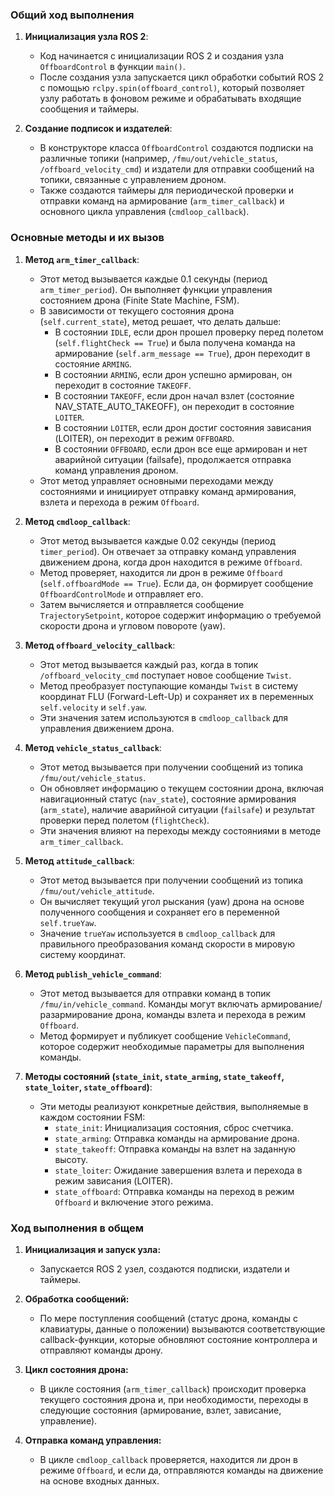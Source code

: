 ### Общий ход выполнения

1. **Инициализация узла ROS 2**: 
   - Код начинается с инициализации ROS 2 и создания узла `OffboardControl` в функции `main()`.
   - После создания узла запускается цикл обработки событий ROS 2 с помощью `rclpy.spin(offboard_control)`, который позволяет узлу работать в фоновом режиме и обрабатывать входящие сообщения и таймеры.

2. **Создание подписок и издателей**:
   - В конструкторе класса `OffboardControl` создаются подписки на различные топики (например, `/fmu/out/vehicle_status`, `/offboard_velocity_cmd`) и издатели для отправки сообщений на топики, связанные с управлением дроном.
   - Также создаются таймеры для периодической проверки и отправки команд на армирование (`arm_timer_callback`) и основного цикла управления (`cmdloop_callback`).

### Основные методы и их вызов

1. **Метод `arm_timer_callback`**:
   - Этот метод вызывается каждые 0.1 секунды (период `arm_timer_period`). Он выполняет функции управления состоянием дрона (Finite State Machine, FSM).
   - В зависимости от текущего состояния дрона (`self.current_state`), метод решает, что делать дальше:
     - В состоянии `IDLE`, если дрон прошел проверку перед полетом (`self.flightCheck == True`) и была получена команда на армирование (`self.arm_message == True`), дрон переходит в состояние `ARMING`.
     - В состоянии `ARMING`, если дрон успешно армирован, он переходит в состояние `TAKEOFF`.
     - В состоянии `TAKEOFF`, если дрон начал взлет (состояние NAV_STATE_AUTO_TAKEOFF), он переходит в состояние `LOITER`.
     - В состоянии `LOITER`, если дрон достиг состояния зависания (LOITER), он переходит в режим `OFFBOARD`.
     - В состоянии `OFFBOARD`, если дрон все еще армирован и нет аварийной ситуации (failsafe), продолжается отправка команд управления дроном.
   - Этот метод управляет основными переходами между состояниями и инициирует отправку команд армирования, взлета и перехода в режим `Offboard`.

2. **Метод `cmdloop_callback`**:
   - Этот метод вызывается каждые 0.02 секунды (период `timer_period`). Он отвечает за отправку команд управления движением дрона, когда дрон находится в режиме `Offboard`.
   - Метод проверяет, находится ли дрон в режиме `Offboard` (`self.offboardMode == True`). Если да, он формирует сообщение `OffboardControlMode` и отправляет его.
   - Затем вычисляется и отправляется сообщение `TrajectorySetpoint`, которое содержит информацию о требуемой скорости дрона и угловом повороте (yaw).

3. **Метод `offboard_velocity_callback`**:
   - Этот метод вызывается каждый раз, когда в топик `/offboard_velocity_cmd` поступает новое сообщение `Twist`.
   - Метод преобразует поступающие команды `Twist` в систему координат FLU (Forward-Left-Up) и сохраняет их в переменных `self.velocity` и `self.yaw`.
   - Эти значения затем используются в `cmdloop_callback` для управления движением дрона.

4. **Метод `vehicle_status_callback`**:
   - Этот метод вызывается при получении сообщений из топика `/fmu/out/vehicle_status`.
   - Он обновляет информацию о текущем состоянии дрона, включая навигационный статус (`nav_state`), состояние армирования (`arm_state`), наличие аварийной ситуации (`failsafe`) и результат проверки перед полетом (`flightCheck`).
   - Эти значения влияют на переходы между состояниями в методе `arm_timer_callback`.

5. **Метод `attitude_callback`**:
   - Этот метод вызывается при получении сообщений из топика `/fmu/out/vehicle_attitude`.
   - Он вычисляет текущий угол рыскания (yaw) дрона на основе полученного сообщения и сохраняет его в переменной `self.trueYaw`.
   - Значение `trueYaw` используется в `cmdloop_callback` для правильного преобразования команд скорости в мировую систему координат.

6. **Метод `publish_vehicle_command`**:
   - Этот метод вызывается для отправки команд в топик `/fmu/in/vehicle_command`. Команды могут включать армирование/разармирование дрона, команды взлета и перехода в режим `Offboard`.
   - Метод формирует и публикует сообщение `VehicleCommand`, которое содержит необходимые параметры для выполнения команды.

7. **Методы состояний (`state_init`, `state_arming`, `state_takeoff`, `state_loiter`, `state_offboard`)**:
   - Эти методы реализуют конкретные действия, выполняемые в каждом состоянии FSM:
     - `state_init`: Инициализация состояния, сброс счетчика.
     - `state_arming`: Отправка команды на армирование дрона.
     - `state_takeoff`: Отправка команды на взлет на заданную высоту.
     - `state_loiter`: Ожидание завершения взлета и перехода в режим зависания (LOITER).
     - `state_offboard`: Отправка команды на переход в режим `Offboard` и включение этого режима.

### Ход выполнения в общем

1. **Инициализация и запуск узла:**
   - Запускается ROS 2 узел, создаются подписки, издатели и таймеры.

2. **Обработка сообщений:**
   - По мере поступления сообщений (статус дрона, команды с клавиатуры, данные о положении) вызываются соответствующие callback-функции, которые обновляют состояние контроллера и отправляют команды дрону.

3. **Цикл состояния дрона:**
   - В цикле состояния (`arm_timer_callback`) происходит проверка текущего состояния дрона и, при необходимости, переходы в следующие состояния (армирование, взлет, зависание, управление).

4. **Отправка команд управления:**
   - В цикле `cmdloop_callback` проверяется, находится ли дрон в режиме `Offboard`, и если да, отправляются команды на движение на основе входных данных.